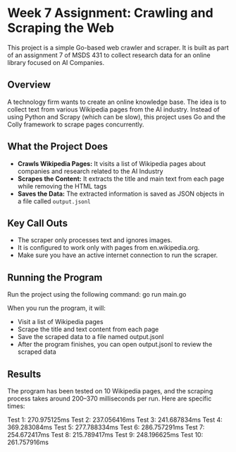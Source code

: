 # Week 7 Assignment: Crawling and Scraping the Web

This project is a simple Go-based web crawler and scraper. It is built as part of an assignment 7 of MSDS 431 to collect research data for an online library focused on AI Companies.

## Overview

A technology firm wants to create an online knowledge base. The idea is to collect text from various Wikipedia pages from the AI industry. Instead of using Python and Scrapy (which can be slow), this project uses Go and the Colly framework to scrape pages concurrently.

## What the Project Does

- **Crawls Wikipedia Pages:** It visits a list of Wikipedia pages about companies and research related to the AI Industry
- **Scrapes the Content:** It extracts the title and main text from each page while removing the HTML tags
- **Saves the Data:** The extracted information is saved as JSON objects in a file called `output.jsonl`

## Key Call Outs
- The scraper only processes text and ignores images.
- It is configured to work only with pages from en.wikipedia.org.
- Make sure you have an active internet connection to run the scraper.

## Running the Program
Run the project using the following command: go run main.go

When you run the program, it will:
- Visit a list of Wikipedia pages
- Scrape the title and text content from each page
- Save the scraped data to a file named output.jsonl
- After the program finishes, you can open output.jsonl to review the scraped data

## Results
The program has been tested on 10 Wikipedia pages, and the scraping process takes around 200–370 milliseconds per run. Here are specific times:

Test 1: 270.975125ms
Test 2: 237.056416ms
Test 3: 241.687834ms
Test 4: 369.283084ms
Test 5: 277.788334ms
Test 6: 286.757291ms
Test 7: 254.672417ms
Test 8: 215.789417ms
Test 9: 248.196625ms
Test 10: 261.757916ms